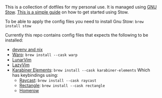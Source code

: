 This is a collection of dotfiles for my personal use.
It is managed using [GNU Stow](https://www.gnu.org/software/stow/). [This is a simple guide](https://dr563105.github.io/blog/manage-dotfiles-with-gnu-stow/) on how to get started using Stow.

To be able to apply the config files you need to install Gnu Stow: `brew install stow`

Currently this repo contains config files that expects the following to be installed:

- [devenv and nix](https://devenv.sh/getting-started/)
- [Warp](https://warp.dev/): `brew install --cask warp`
- [LunarVim](https://github.com/LunarVim/LunarVim)
- [LazyVim](https://github.com/LazyVim/LazyVim)
- [Karabiner Elements](https://karabiner-elements.pqrs.org/): `brew install --cask karabiner-elements` Which has keybindings using:
  - [Raycast](https://raycast.com/): `brew install --cask raycast`
  - [Rectangle](https://rectangleapp.com/): `brew install --cask rectangle`
  - [Homerow](https://www.homerow.app/)
